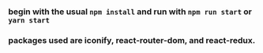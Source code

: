 ### begin with the usual ```npm install``` and run with ```npm run start``` or ```yarn start```

### packages used are iconify, react-router-dom, and react-redux.


